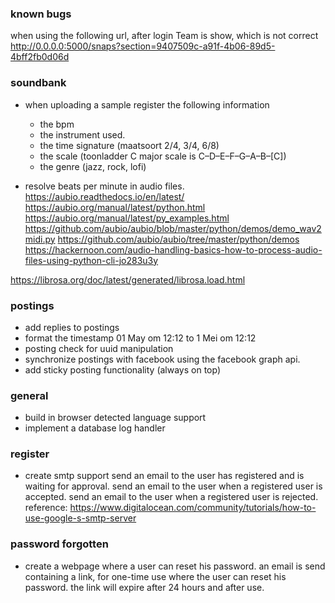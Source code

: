 ### known bugs
when using the following url, after login Team is show, which is not correct
http://0.0.0.0:5000/snaps?section=9407509c-a91f-4b06-89d5-4bff2fb0d06d



### soundbank
* when uploading a sample register the following information
  
  - the bpm 
  - the instrument used.
  - the time signature (maatsoort 2/4, 3/4, 6/8)
  - the scale (toonladder C major scale is C–D–E–F–G–A–B–[C])  
  - the genre (jazz, rock, lofi)
  
* resolve beats per minute in audio files.
https://aubio.readthedocs.io/en/latest/
https://aubio.org/manual/latest/python.html
https://aubio.org/manual/latest/py_examples.html
https://github.com/aubio/aubio/blob/master/python/demos/demo_wav2midi.py
https://github.com/aubio/aubio/tree/master/python/demos
https://hackernoon.com/audio-handling-basics-how-to-process-audio-files-using-python-cli-jo283u3y
  

https://librosa.org/doc/latest/generated/librosa.load.html


### postings
* add replies to postings  
* format the timestamp 01 May om 12:12 to 1 Mei om 12:12
* posting check for uuid manipulation
* synchronize postings with facebook using the facebook graph api.
* add sticky posting functionality (always on top)

### general
* build in browser detected language support
* implement a database log handler

  
### register
* create smtp support
  send an email to the user has registered and is waiting for approval.
  send an email to the user when a registered user is accepted.
  send an email to the user when a registered user is rejected.
  reference:
  https://www.digitalocean.com/community/tutorials/how-to-use-google-s-smtp-server
  
### password forgotten
* create a webpage where a user can reset his password.
  an email is send containing a link, for one-time use where the user can reset his password.
  the link will expire after 24 hours and after use.
  
